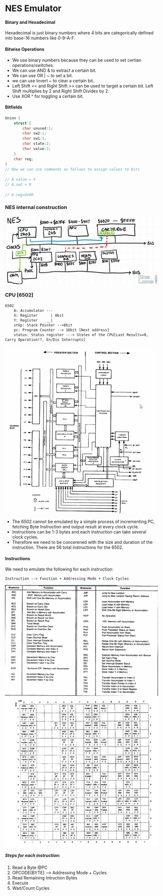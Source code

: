 # NES Emulator
#### Binary and Hexadecimal
Hexadecimal is just binary numbers where 4 bits are categorically defined into base-16 numbers like 0-9-A-F. 
#### Bitwise Operations
- We use binary numbers because they can be used to set certian operations/switches. 
- We can use AND & to extract a certain bit.
- We can use OR | ~ to set a bit. 
- we can use Invert ~ to clear a certain bit.
- Left Shift << and Right Shift >> can be used to target a certain bit. Left Shift multiplies by 2 and Right Shift Divides by 2.
- Use XOR ^ for toggling a certain bit.
#### Bitfields
```C++
Union {
    struct {
        char unused:1;
        char sw2:1;
        char sw1:1;
        char state:2;
        char value:3;
    }
    char reg;
}
// Now we can use commands as follows to assign values to bits

// A.value = 4
// A.sw2 = 0

// A.reg=0x00
```

### NES internal construction

![](assets/nes-internals.png)

### CPU [6502]
```
6502
    A: Accumulator ---
    X: Register      | 8bit 
    Y: Register    __|
    stkp: Stack Pointer -->8bit
    pc: Program Counter --> 16bit [Next address]
    status: Status register ---> States of the CPU[Last Result==0, Carry Operation!?, En/Dis Interrupts]

```
![](assets/6502-internal-diagram.png)
- The 6502 cannot be emulated by a simple process of incrementing PC, fetching Byte Instruction and output result at every clock cycle.
- Instructions can be 1-3 bytes and each instruction can take several clock cycles.
- Therefore we need to be concerened with the size and duration of the instruction. There are 56 total instructions for the 6502.
#### Instructions
We need to emulate the following for each instruction:

```
Instruction --> Function + Addressing Mode + Clock Cycles
```
![](assets/mneumonic-instruction-6502.png)
![](assets/opcode-indexTable.png)

##### Steps for each instruction:
1. Read a Byte @PC
2. OPCODE[BYTE] --> Addressing Mode + Cycles
3. Read Remaining Intruction Bytes
4. Execute
5. Wait/Count Cycles
